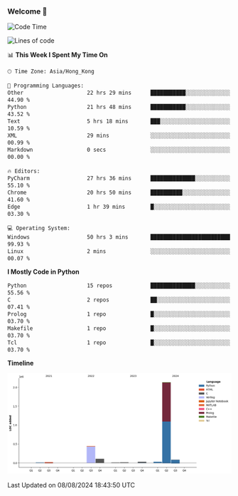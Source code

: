 ### Welcome 👋

<!--START_SECTION:waka-->
![Code Time](http://img.shields.io/badge/Code%20Time-529%20hrs-blue)

![Lines of code](https://img.shields.io/badge/From%20Hello%20World%20I%27ve%20Written-2.9%20million%20lines%20of%20code-blue)

📊 **This Week I Spent My Time On** 

```text
🕑︎ Time Zone: Asia/Hong_Kong

💬 Programming Languages: 
Other                    22 hrs 29 mins      ███████████░░░░░░░░░░░░░░   44.90 % 
Python                   21 hrs 48 mins      ███████████░░░░░░░░░░░░░░   43.52 % 
Text                     5 hrs 18 mins       ███░░░░░░░░░░░░░░░░░░░░░░   10.59 % 
XML                      29 mins             ░░░░░░░░░░░░░░░░░░░░░░░░░   00.99 % 
Markdown                 0 secs              ░░░░░░░░░░░░░░░░░░░░░░░░░   00.00 % 

🔥 Editors: 
PyCharm                  27 hrs 36 mins      ██████████████░░░░░░░░░░░   55.10 % 
Chrome                   20 hrs 50 mins      ██████████░░░░░░░░░░░░░░░   41.60 % 
Edge                     1 hr 39 mins        █░░░░░░░░░░░░░░░░░░░░░░░░   03.30 % 

💻 Operating System: 
Windows                  50 hrs 3 mins       █████████████████████████   99.93 % 
Linux                    2 mins              ░░░░░░░░░░░░░░░░░░░░░░░░░   00.07 % 
```

**I Mostly Code in Python** 

```text
Python                   15 repos            ██████████████░░░░░░░░░░░   55.56 % 
C                        2 repos             ██░░░░░░░░░░░░░░░░░░░░░░░   07.41 % 
Prolog                   1 repo              █░░░░░░░░░░░░░░░░░░░░░░░░   03.70 % 
Makefile                 1 repo              █░░░░░░░░░░░░░░░░░░░░░░░░   03.70 % 
Tcl                      1 repo              █░░░░░░░░░░░░░░░░░░░░░░░░   03.70 % 
```



**Timeline**

![Lines of Code chart](https://raw.githubusercontent.com/xhj2501/xhj2501/main/assets/bar_graph.png)


 Last Updated on 08/08/2024 18:43:50 UTC
<!--END_SECTION:waka-->



